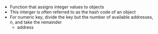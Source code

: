 - Function that assigns integer values to objects
- This interger is often referred to as the hash code of an object
- For numeric key, divide the key but the number of available addresses, n,  and take the remainder
	- address 